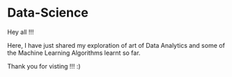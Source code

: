 # Data-Science


Hey all !!!

Here, I have just shared my exploration of art of Data Analytics and some of the Machine Learning Algorithms learnt so far.

Thank you for visting !!! :)